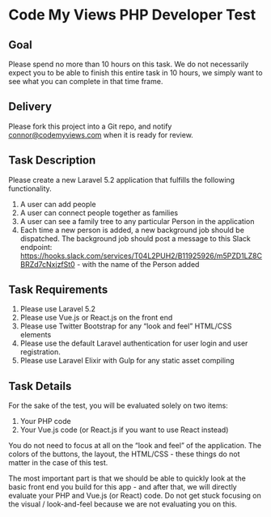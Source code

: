 # Code My Views PHP Developer Test

## Goal

Please spend no more than 10 hours on this task.  We do not necessarily expect you to be able to finish this entire task in 10 hours, we simply want to see what you can complete in that time frame.

## Delivery

Please fork this project into a Git repo, and notify connor@codemyviews.com when it is ready for review.

## Task Description

Please create a new Laravel 5.2 application that fulfills the following functionality.

1. A user can add people
2. A user can connect people together as families
3. A user can see a family tree to any particular Person in the application 
4. Each time a new person is added, a new background job should be dispatched.  The background job should post a message to this Slack endpoint: https://hooks.slack.com/services/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 - with the name of the Person added

## Task Requirements

1. Please use Laravel 5.2
2. Please use Vue.js or React.js on the front end
3. Please use Twitter Bootstrap for any “look and feel” HTML/CSS elements
4. Please use the default Laravel authentication for user login and user registration.
5. Please use Laravel Elixir with Gulp for any static asset compiling

## Task Details

For the sake of the test, you will be evaluated solely on two items:

1. Your PHP code
2. Your Vue.js code (or React.js if you want to use React instead)

You do not need to focus at all on the “look and feel” of the application.  The colors of the buttons, the layout, the HTML/CSS - these things do not matter in the case of this test.

The most important part is that we should be able to quickly look at the basic front end you build for this app - and after that, we will directly evaluate your PHP and Vue.js (or React) code.  Do not get stuck focusing on the visual / look-and-feel because we are not evaluating you on this.
